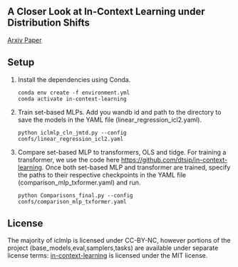 
## A Closer Look at In-Context Learning under Distribution Shifts

[Arxiv Paper](link)

## Setup

1. Install the dependencies using Conda. 

    ```
    conda env create -f environment.yml
    conda activate in-context-learning
    ```

2. Train set-based MLPs. Add you wandb id and path to the directory to save the models in the YAML file (linear_regression_icl2.yaml). 

    ```
    python iclmlp_cln_jmtd.py --config confs/linear_regression_icl2.yaml

    ```

3. Compare set-based MLP to transformers, OLS and tidge. For training a transformer, we use the code here https://github.com/dtsip/in-context-learning. Once both set-based MLP and transformer are trained, specify the paths to their respective checkpoints in the YAML file (comparison_mlp_txformer.yaml) and run.

    ```
    python Comparisons_final.py --config confs/comparison_mlp_txformer.yaml
    ```

## License 

The majority of iclmlp is licensed under CC-BY-NC, however portions of the project (base_models,eval,samplers,tasks) are available under separate license terms: [in-context-learning](https://github.com/dtsip/in-context-learning) is licensed under the MIT license.